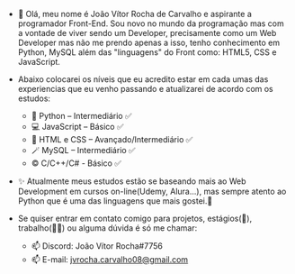<!---
jvrcarvalho8/jvrcarvalho8 is a ✨ special ✨ repository because its `README.md` (this file) appears on your GitHub profile.
You can click the Preview link to take a look at your changes.
--->
- 👋 Olá, meu nome é João Vítor Rocha de Carvalho e aspirante a programador Front-End. Sou novo no mundo da programação mas 
com a vontade de viver sendo um Developer, precisamente como um Web Developer mas não me prendo apenas a isso, tenho conhecimento
em Python, MySQL além das "linguagens" do Front como: HTML5, CSS e JavaScript.

- Abaixo colocarei os níveis que eu acredito estar em cada umas das experiencias que eu venho passando e atualizarei de acordo com os estudos:
    * 🐍 Python – Intermediário ✅
    * 💻 JavaScript – Básico ✅
    * 🔦 HTML e CSS – Avançado/Intermediário ✅
    * 🪄 MySQL – Intermediário ✅
    *  ©️ C/C++/C# - Básico ✅

- ✨ Atualmente meus estudos estão se baseando mais ao Web Development em cursos on-line(Udemy, Alura...), mas sempre atento ao Python que é
uma das linguagens que mais gostei.💞️

- Se quiser entrar em contato comigo para projetos, estágios(👀), trabalho(👀👀) ou alguma dúvida é só me chamar:
    * 📫 Discord: João Vítor Rocha#7756
    * 📫 E-mail: jvrocha.carvalho08@gmail.com
